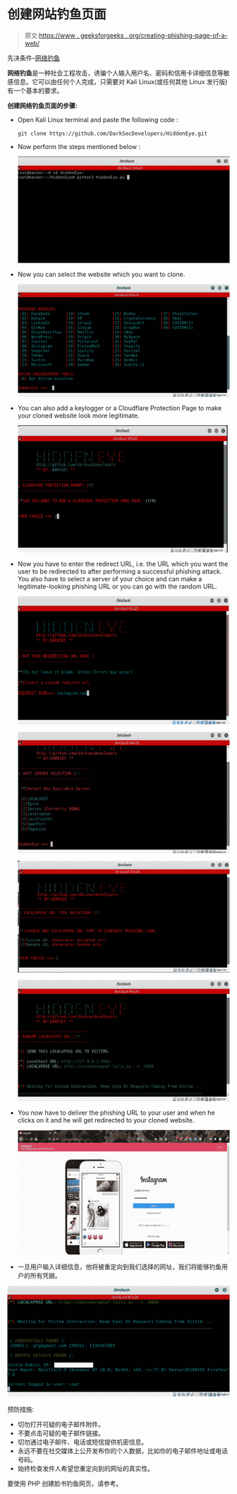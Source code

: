 # 创建网站钓鱼页面

> 原文:[https://www . geeksforgeeks . org/creating-phishing-page-of-a-web/](https://www.geeksforgeeks.org/creating-phishing-page-of-a-website/)

先决条件–[网络钓鱼](https://www.geeksforgeeks.org/phishing-in-ethical-hacking/)

**网络钓鱼**是一种社会工程攻击，诱骗个人输入用户名、密码和信用卡详细信息等敏感信息。它可以由任何个人完成，只需要对 Kali Linux(或任何其他 Linux 发行版)有一个基本的要求。

**创建网络钓鱼页面的步骤:**

*   Open Kali Linux terminal and paste the following code :

    ```
    git clone https://github.com/DarkSecDevelopers/HiddenEye.git
    ```

*   Now perform the steps mentioned below :

    [![](img/f1b8b092d63e951fed82ccf8e4e52d6e.png)](https://media.geeksforgeeks.org/wp-content/uploads/20200710131156/1.png) 

*   Now you can select the website which you want to clone.

    [![](img/a05cf8d195716a395ff313c05f9f68bf.png)](https://media.geeksforgeeks.org/wp-content/uploads/20200710131712/2.png) 

*   You can also add a keylogger or a Cloudflare Protection Page to make your cloned website look more legitimate.

    [![](img/d33ba29f06bd3a9e9d64fdd37903a6fa.png)](https://media.geeksforgeeks.org/wp-content/uploads/20200710131713/3.png) 

*   Now you have to enter the redirect URL, i.e. the URL which you want the user to be redirected to after performing a successful phishing attack. You also have to select a server of your choice and can make a legitimate-looking phishing URL or you can go with the random URL.

    [![](img/de29bcfda5fedcb9361450396b6ae418.png)](https://media.geeksforgeeks.org/wp-content/uploads/20200710131714/4.png)

    [![](img/51fa442489f2a3cf402c65da6b3c8568.png)](https://media.geeksforgeeks.org/wp-content/uploads/20200710131715/5.jpg)

    [![](img/1032f24d190522506aa3a8d49e58ea86.png)](https://media.geeksforgeeks.org/wp-content/uploads/20200710131716/6.png)

    [![](img/f362a0737dda3aebee44c7743b1f4e36.png)](https://media.geeksforgeeks.org/wp-content/uploads/20200710131720/7.png) 

*   You now have to deliver the phishing URL to your user and when he clicks on it and he will get redirected to your cloned website.

    [![](img/840fe55df5e3c3277af0ad2f3397fec7.png)](https://media.geeksforgeeks.org/wp-content/uploads/20200801183327/9.png)

*   一旦用户输入详细信息，他将被重定向到我们选择的网址，我们将能够钓鱼用户的所有凭据。

[![](img/a0e79555d685771a93ea85ef54f259c1.png)](https://media.geeksforgeeks.org/wp-content/uploads/20200710134235/10.png) 

预防措施:

*   切勿打开可疑的电子邮件附件。
*   不要点击可疑的电子邮件链接。
*   切勿通过电子邮件、电话或短信提供机密信息。
*   永远不要在社交媒体上公开发布你的个人数据，比如你的电子邮件地址或电话号码。
*   始终检查发件人希望您重定向到的网址的真实性。

要使用 PHP 创建脸书钓鱼网页，请参考。